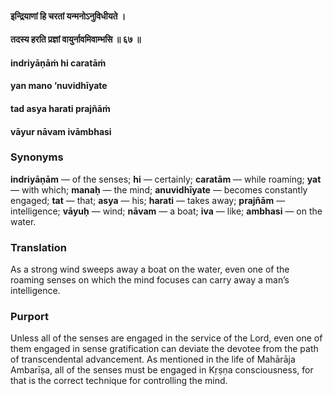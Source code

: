 #### इन्द्रियाणां हि चरतां यन्मनोऽनुविधीयते ।
#### तदस्य हरति प्रज्ञां वायुर्नावमिवाम्भसि ॥ ६७ ॥

#### indriyāṇāṁ hi caratāṁ
#### yan mano ’nuvidhīyate
#### tad asya harati prajñāṁ
#### vāyur nāvam ivāmbhasi

### Synonyms

**indriyāṇām** — of the senses; **hi** — certainly; **caratām** — while roaming; **yat** — with which; **manaḥ** — the mind; **anuvidhīyate** — becomes constantly engaged; **tat** — that; **asya** — his; **harati** — takes away; **prajñām** — intelligence; **vāyuḥ** — wind; **nāvam** — a boat; **iva** — like; **ambhasi** — on the water.

### Translation

As a strong wind sweeps away a boat on the water, even one of the roaming senses on which the mind focuses can carry away a man’s intelligence.

### Purport

Unless all of the senses are engaged in the service of the Lord, even one of them engaged in sense gratification can deviate the devotee from the path of transcendental advancement. As mentioned in the life of Mahārāja Ambarīṣa, all of the senses must be engaged in Kṛṣṇa consciousness, for that is the correct technique for controlling the mind.